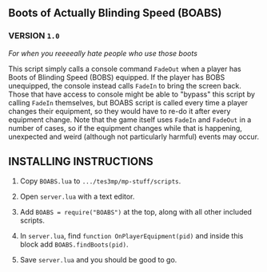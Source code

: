 ﻿## Boots of Actually Blinding Speed (BOABS)
### VERSION `1.0`

*For when you reeeeally hate people who use those boots*

This script simply calls a console command `FadeOut` when a player has Boots of Blinding Speed (BOBS) equipped. If the player has BOBS unequipped, the console instead calls `FadeIn` to bring the screen back. Those that have access to console might be able to "bypass" this script by calling `FadeIn` themselves, but BOABS script is called every time a player changes their equipment, so they would have to re-do it after every equipment change.
Note that the game itself uses `FadeIn` and `FadeOut` in a number of cases, so if the equipment changes while that is happening, unexpected and weird (although not particularly harmful) events may occur.

## INSTALLING INSTRUCTIONS

1) Copy `BOABS.lua` to `.../tes3mp/mp-stuff/scripts`.

2) Open `server.lua` with a text editor.

3) Add `BOABS = require("BOABS")` at the top, along with all other included scripts.

4) In `server.lua`, find `function OnPlayerEquipment(pid)` and inside this block add `BOABS.findBoots(pid)`.

5) Save `server.lua` and you should be good to go.
